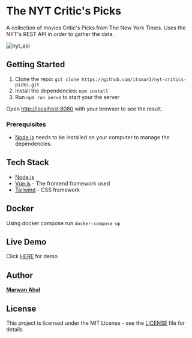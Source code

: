 # The NYT Critic's Picks

A collection of movies Critic's Picks from The New York Times. Uses the NYT's REST API in order to gather the data.

![nyt_api](https://user-images.githubusercontent.com/58397095/167318852-4f7c06b3-88d0-4bf3-b0ac-6434304ea3df.png)


## Getting Started

1. Clone the repo: `git clone https://github.com/itsmar1/nyt-critics-picks.git`
3. Install the dependencies: `npm install`
4. Run `npm run serve` to start your the server

Open [http://localhost:8080](http://localhost:8080) with your browser to see the result.

### Prerequisites

* [Node.js](https://nodejs.org) needs to be installed on your computer to manage the dependencies.


## Tech Stack

* [Node.js](https://nodejs.org/en/)
* [Vue.js](https://vuejs.org/) - The frontend framework used
* [Tailwind](https://tailwindcss.com/) - CSS framework


## Docker
Using docker compose run `docker-compose up`

## Live Demo
Click [HERE](https://github.com/itsmar1) for demo

## Author

[**Marwan Ahal**](https://github.com/itsmar1)

## License

This project is licensed under the MIT License - see the [LICENSE](LICENSE) file for details

